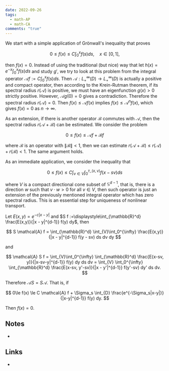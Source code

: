 ```yaml
---
date: 2022-09-26
tags:
  - math-AP
  - math-CA
comments: "true"
---
```

We start with a simple application of Grönwall's inequality that proves

$$
0\le f(x) \le C \int_0^x f(s) ds,\quad x\in [0, 1],
$$

then $f(x) = 0$. Instead of using the traditional (but nice) way that let $h(x) = e^{-x} \int_0^x f(s) ds$ and study $g'$, we try to look at this problem from the integral operator $\mathcal{A} f:= C\int_0^x f(s) ds$. Then $\mathcal{A}: L^{\infty}_{+}(D)\to L^{\infty}_{+}(D)$ is actually a positive and compact operator, then according to the Krein-Rutman theorem, if its spectral radius $r(\mathcal{A})$ is positive, we must have an eigenfunction $g(x) > 0$ strictly positive. However, $\mathcal{A}g (0) = 0$ gives a contradiction. Therefore the spectral radius $r(\mathcal{A}) = 0$. Then $f(x) \le \mathcal{A} f(x)$ implies $f(x) \le \mathcal{A}^n f(x)$, which gives $f(x) = 0$ as $n\to \infty$.

  
As an extension, if there is another operator $\mathcal{B}$ commutes with $\mathcal A$, then the spectral radius $r(\mathcal{A} + \mathcal{B})$ can be estimated. We consider the problem

$$
0\le f(x) \le \mathcal{A} f + \mathcal{B} f
$$

where $\mathcal{B}$ is an operator with $\|\mathcal{B}\|<1$, then we can estimate $r(\mathcal A + \mathcal{B}) \le r(\mathcal{A}) + r(\mathcal{B}) < 1$. The same argument holds.

  
As an immediate application, we consider the inequality that

$$
0\le f(x) \le C\int_{v\in V} \int_0^{\tau_{-}(x, v)} f(x - sv) ds
$$

where $V$ is a compact directional cone subset of $\mathbb{S}^{d-1}$, that is, there is a direction $w$ such that $v\cdot w > 0$ for all $v\in V$, then such operator is just an extension of the previously mentioned integral operator which has zero spectral radius. This is an essential step for uniqueness of nonlinear transport.

Let $E(x,y) = e^{-c|x-y|}$ and $S f :=\displaystyle\int_{\mathbb{R}^d} \frac{E(x,y)}{|x - y|^{d-1}} f(y) dy$, then

$$
S \mathcal{A} f = \int_{\mathbb{R}^d} \int_{V}\int_0^{\infty} \frac{E(x,y)}{|x - y|^{d-1}} f(y - sv) ds dv dy
$$

and

$$
\mathcal{A} S f = \int_{V}\int_0^{\infty} \int_{\mathbb{R}^d} \frac{E(x-sv, y)}{|x-sv-y|^{d-1}} f(y) dy ds dv = \int_{V} \int_0^{\infty} \int_{\mathbb{R}^d} \frac{E(x-sv, y'-sv)}{|x - y'|^{d-1}} f(y'-sv) dy' ds dv.
$$

Therefore $\mathcal{A} S = S \mathcal{A}$.  That is, if

$$
0\le f(x) \le C \mathcal{A} f + \Sigma_s \int_{D} \frac{e^{-\Sigma_s|x-y|}}{|x-y|^{d-1}} f(y) dy.
$$

Then $f(x) = 0$.

## Notes
- 
## Links
- 